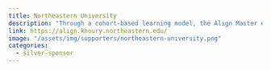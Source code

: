 ```yaml
---
title: Northeastern University
description: "Through a cohort-based learning model, the Align Master of Science in Computer Science (MSCS) provides a supportive community of engaged peers."
link: https://align.khoury.northeastern.edu/
image: "/assets/img/supporters/northeastern-university.png"
categories:
  - silver-sponsor
---
```


